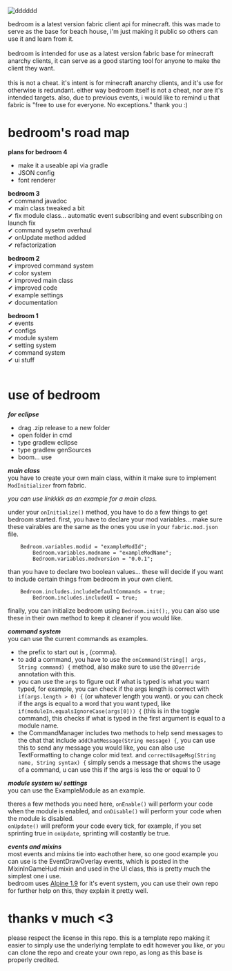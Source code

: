 ![dddddd](https://user-images.githubusercontent.com/69589624/109410126-1623c480-7966-11eb-9bd4-56984a88a6aa.PNG)
                                                                 
bedroom is a latest version fabric client api for minecraft. this was made to serve as the base for beach house, i'm just making it public so others can use it and learn from it.<br>
<br>
bedroom is intended for use as a latest version fabric base for minecraft anarchy clients, it can serve as a good starting tool for anyone to make the client they want.
<br>
<br> this is not a cheat. it's intent is for minecraft anarchy clients, and it's use for otherwise is redundant. either way bedroom itself is not a cheat, nor are it's intended targets. also, due to previous events, i would like to remind u that fabric is "free to use for everyone. No exceptions." thank you :)
<br>
# bedroom's road map
**plans for bedroom 4**
- make it a useable api via gradle
- JSON config
- font renderer

**bedroom 3** <br>
✔ command javadoc <br>
✔ main class tweaked a bit <br>
✔ fix module class... automatic event subscribing and event subscribing on launch fix <br>
✔ command sysetm overhaul <br>
✔ onUpdate method added <br>
✔ refactorization <br>

**bedroom 2** <br>
✔ improved command system <br>
✔ color system <br>
✔ improved main class <br>
✔ improved code <br>
✔ example settings <br>
✔ documentation <br>

**bedroom 1** <br>
✔ events <br>
✔ configs <br>
✔ module system <br>
✔ setting system <br>
✔ command system <br>
✔ ui stuff <br>
<br>
# use of bedroom
***for eclipse*** <br>
- drag .zip release to a new folder
- open folder in cmd
- type gradlew eclipse
- type gradlew genSources
- boom... use

***main class*** <br>
you have to create your own main class, within it make sure to implement `ModInitializer` from fabric. <br>

*you can use linkkkk as an example for a main class.*

under your `onInitialize()` method, you have to do a few things to get bedroom started.
first, you have to declare your mod variables... make sure these vairables are the same as the ones you use in your `fabric.mod.json` file.
```
    Bedroom.variables.modid = "exampleModId";
		Bedroom.variables.modname = "exampleModName";
		Bedroom.variables.modversion = "0.0.1";
```
than you have to declare two boolean values... these will decide if you want to include certain things from bedroom in your own client.
```
    Bedroom.includes.includeDefaultCommands = true;
		Bedroom.includes.includeUI = true;
```
finally, you can initialize bedroom using `Bedroom.init();`, you can also use these in their own method to keep it cleaner if you would like.

***command system*** <br>
you can use the current commands as examples. <br>
- the prefix to start out is , (comma).<br>
- to add a command, you have to use the `onCommand(String[] args, String command) {` method, also make sure to use the `@Override` annotation with this.
- you can use the `args` to figure out if what is typed is what you want typed, for example, you can check if the args length is correct with `if(args.length > 0) {` (or whatever length you want). or you can check if the args is equal to a word that you want typed, like `if(moduleIn.equalsIgnoreCase(args[0])) {` (this is in the toggle command), this checks if what is typed in the first argument is equal to a module name.
- the CommandManager includes two methods to help send messages to the chat that include `addChatMessage(String message) {`, you can use this to send any message you would like, you can also use TextFormatting to change color mid text. and `correctUsageMsg(String name, String syntax) {` simply sends a message that shows the usage of a command, u can use this if the args is less the or equal to 0

***module system w/ settings*** <br>
you can use the ExampleModule as an example. <br>

theres a few methods you need here, `onEnable()` will perform your code when the module is enabled, and `onDisable()` will perform your code when the module is disabled. <br>
`onUpdate()` will preform your code every tick, for example, if you set sprinting true in `onUpdate`, sprinting will costantly be true. <br>

***events and mixins*** <br>
most events and mixins tie into eachother here, so one good example you can use is the EventDrawOverlay events, which is posted in the MixinInGameHud mixin and used in the UI class, this is pretty much the simplest one i use. <br>
bedroom uses [Alpine 1.9](https://github.com/ZeroMemes/Alpine) for it's event system, you can use their own repo for further help on this, they explain it pretty well.

# thanks v much <3
please respect the license in this repo. this is a template repo making it easier to simply use the underlying template to edit however you like, or you can clone the repo and create your own repo, as long as this base is properly credited. 
